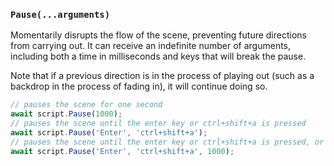 ### `Pause(...arguments)`

Momentarily disrupts the flow of the scene, preventing future directions from carrying out. It can receive an indefinite number of arguments, including both a time in milliseconds and keys that will break the pause.

Note that if a previous direction is in the process of playing out (such as a backdrop in the process of fading in), it will continue doing so.

```js
// pauses the scene for one second
await script.Pause(1000);
// pauses the scene until the enter key or ctrl+shift+a is pressed
await script.Pause('Enter', 'ctrl+shift+a');
// pauses the scene until the enter key or ctrl+shift+a is pressed, or until 1000 milliseconds pass--whichever comes first
await script.Pause('Enter', 'ctrl+shift+a', 1000);
```

